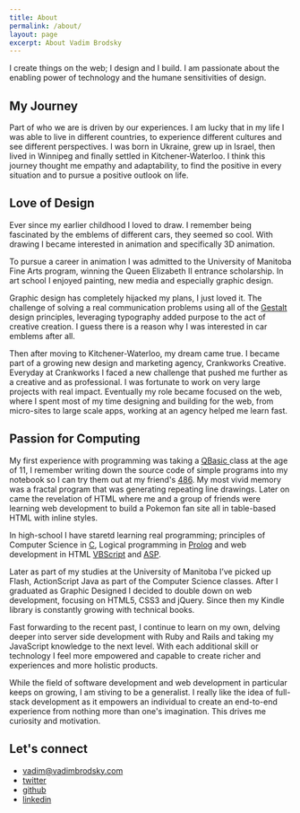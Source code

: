 ```yaml
---
title: About
permalink: /about/
layout: page
excerpt: About Vadim Brodsky
---
```


I create things on the web; I design and I build. I am passionate about the enabling power of technology and the humane sensitivities of design.

## My Journey

Part of who we are is driven by our experiences. I am lucky that in my life I was able to live in different countries, to experience different cultures and see different perspectives. I was born in Ukraine, grew up in Israel, then lived in Winnipeg and finally settled in Kitchener-Waterloo. I think this journey thought me empathy and adaptability, to find the positive in every situation and to pursue a positive outlook on life.

## Love of Design

Ever since my earlier childhood I loved to draw. I remember being fascinated by the emblems of different cars, they seemed so cool. With drawing I became interested in animation and specifically 3D animation.

To pursue a career in animation I was admitted to the University of Manitoba Fine Arts program, winning the Queen Elizabeth II entrance scholarship. In art school I enjoyed painting, new media and especially graphic design.

Graphic design has completely hijacked my plans, I just loved it. The challenge of solving a real communication problems using all of the [Gestalt](https://en.wikipedia.org/wiki/Gestalt_psychology) design principles, leveraging typography added purpose to the act of creative creation. I guess there is a reason why I was interested in car emblems after all.

Then after moving to Kitchener-Waterloo, my dream came true. I became part of a growing new design and marketing agency, Crankworks Creative. Everyday at Crankworks I faced a new challenge that pushed me further as a creative and as professional. I was fortunate to work on very large projects with real impact. Eventually my role became focused on the web, where I spent most of my time designing and building for the web, from micro-sites to large scale apps, working at an agency helped me learn fast.

## Passion for Computing

My first experience with programming was taking a [QBasic ](https://en.wikipedia.org/wiki/QBasic) class at the age of 11, I remember writing down the source code of simple programs into my notebook so I can try them out at my friend's [486](https://en.wikipedia.org/wiki/Intel_80486). My most vivid memory was a fractal program that was generating repeating line drawings. Later on came the revelation of HTML where me and a group of friends were learning web development to build a Pokemon fan site all in table-based HTML with inline styles.

In high-school I have staretd learning real programming; principles of Computer Science in [C](<https://en.wikipedia.org/wiki/C_(programming_language)>), Logical programming in [Prolog](https://en.wikipedia.org/wiki/Prolog) and web development in HTML [VBScript](https://en.wikipedia.org/wiki/VBScript) and [ASP](https://en.wikipedia.org/wiki/Active_Server_Pages).

Later as part of my studies at the University of Manitoba I’ve picked up Flash, ActionScript Java as part of the Computer Science classes. After I graduated as Graphic Designed I decided to double down on web development, focusing on HTML5, CSS3 and jQuery. Since then my Kindle library is constantly growing with technical books.

Fast forwarding to the recent past, I continue to learn on my own, delving deeper into server side development with Ruby and Rails and taking my JavaScript knowledge to the next level. With each additional skill or technology I feel more empowered and capable to create richer and experiences and more holistic products.

While the field of software development and web development in particular keeps on growing, I am stiving to be a generalist. I really like the idea of full-stack development as it empowers an individual to create an end-to-end experience from nothing more than one's imagination. This drives me curiosity and motivation.


## Let's connect

- [vadim@vadimbrodsky.com](mailto:vadim@vadimbrodsky.com)
- [twitter](https://twitter.com/vadimbrodsky)
- [github](https://github.com/vadimbrodsky)
- [linkedin](https://ca.linkedin.com/in/vbrodsky)
